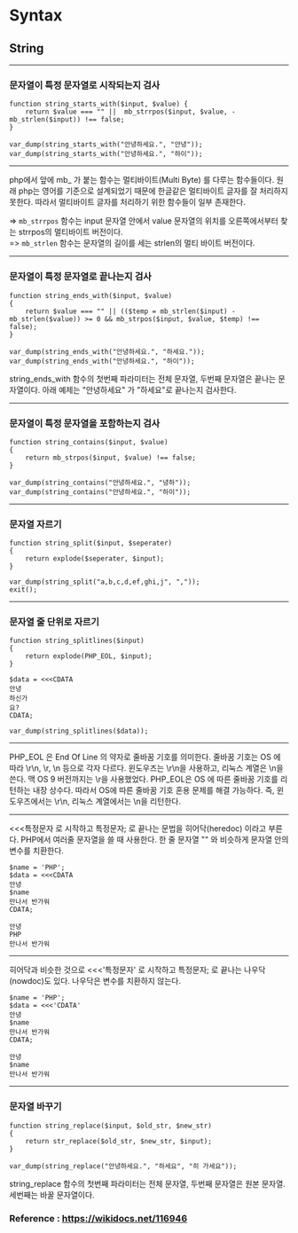 # Syntax

## String

---

### 문자열이 특정 문자열로 시작되는지 검사

```
function string_starts_with($input, $value) {    
    return $value === "" ||  mb_strrpos($input, $value, -mb_strlen($input)) !== false;
}

var_dump(string_starts_with("안녕하세요.", "안녕"));
var_dump(string_starts_with("안녕하세요.", "하이"));
```

---

php에서 앞에 mb_ 가 붙는 함수는 멀티바이트(Multi Byte) 를 다루는 함수들이다.
원래 php는 영어를 기준으로 설계되었기 때문에 한글같은 멀티바이트 글자를 잘 처리하지 못한다. 따라서 멀티바이트 글자를 처리하기 위한 함수들이 일부 존재한다.

=> `mb_strrpos` 함수는 input 문자열 안에서 value 문자열의 위치를 오른쪽에서부터 찾는 strrpos의 멀티바이트 버전이다.   
=> `mb_strlen` 함수는 문자열의 길이를 세는 strlen의 멀티 바이트 버전이다.


---

### 문자열이 특정 문자열로 끝나는지 검사

```
function string_ends_with($input, $value)
{
    return $value === "" || (($temp = mb_strlen($input) - mb_strlen($value)) >= 0 && mb_strpos($input, $value, $temp) !== false);
}

var_dump(string_ends_with("안녕하세요.", "하세요."));
var_dump(string_ends_with("안녕하세요.", "하이"));
```

string_ends_with 함수의 첫번째 파라미터는 전체 문자열, 두번째 문자열은 끝나는 문자열이다.
아래 예제는 "안녕하세요" 가 "하세요"로 끝나는지 검사한다.


---

### 문자열이 특정 문자열을 포함하는지 검사

```
function string_contains($input, $value)
{    
    return mb_strpos($input, $value) !== false;
}

var_dump(string_contains("안녕하세요.", "녕하"));
var_dump(string_contains("안녕하세요.", "하이"));
```

---

### 문자열 자르기

```
function string_split($input, $seperater)
{
    return explode($seperater, $input);
}

var_dump(string_split("a,b,c,d,ef,ghi,j", ","));
exit();
```

---

### 문자열 줄 단위로 자르기

```
function string_splitlines($input)
{
    return explode(PHP_EOL, $input);
}

$data = <<<CDATA
안녕
하신가
요?
CDATA;

var_dump(string_splitlines($data));
```

---

PHP_EOL 은 End Of Line 의 약자로 줄바꿈 기호를 의미한다.
줄바꿈 기호는 OS 에 따라 \r\n, \r, \n 등으로 각자 다르다. 윈도우즈는 \r\n을 사용하고, 리눅스 계열은 \n을 쓴다. 맥 OS 9 버전까지는 \r을 사용했었다.
PHP_EOL은 OS 에 따른 줄바꿈 기호를 리턴하는 내장 상수다. 따라서 OS에 따른 줄바꿈 기호 혼용 문제를 해결 가능하다. 즉, 윈도우즈에서는 \r\n, 리눅스 계열에서는 \n을 리턴한다.

---

<<<특정문자 로 시작하고 특정문자; 로 끝나는 문법을 히어닥(heredoc) 이라고 부른다. PHP에서 여러줄 문자열을 쓸 때 사용한다.
한 줄 문자열 "" 와 비슷하게 문자열 안의 변수를 치환한다.

```
$name = 'PHP';
$data = <<<CDATA
안녕
$name
만나서 반가워
CDATA;
```

```
안녕
PHP
만나서 반가워
```

---

히어닥과 비슷한 것으로 <<<'특정문자' 로 시작하고 특정문자; 로 끝나는 나우닥(nowdoc)도 있다. 나우닥은 변수를 치환하지 않는다.

```
$name = 'PHP';
$data = <<<'CDATA'
안녕
$name
만나서 반가워
CDATA;
```

```
안녕
$name
만나서 반가워
```

---

### 문자열 바꾸기

```
function string_replace($input, $old_str, $new_str)
{
    return str_replace($old_str, $new_str, $input);
}

var_dump(string_replace("안녕하세요.", "하세요", "히 가세요"));
```

string_replace 함수의 첫번째 파라미터는 전체 문자열, 두번째 문자열은 원본 문자열. 세번째는 바꿀 문자열이다.

### Reference : https://wikidocs.net/116946